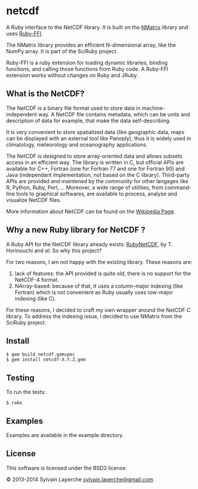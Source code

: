 # netcdf

A Ruby interface to the NetCDF library. It is built on the
[NMatrix](https://github.com/SciRuby/nmatrix#readme) library and
uses [Ruby-FFI](https://github.com/ffi/ffi#readme).

The NMatrix library provides an efficient N-dimensional array, like the NumPy
array. It is part of the SciRuby project.

Ruby-FFI is a ruby extension for loading dynamic libraries, binding functions,
and calling those functions from Ruby code. A Ruby-FFI extension works without
changes on Ruby and JRuby.


## What is the NetCDF?

The NetCDF is a binary file format used to store data in machine-independent
way. A NetCDF file contains metadata, which can be units and description of data
for example, that make the data self-describing.

It is very convenient to store spatialized data (like geographic data, maps can
be displayed with an external tool like Panoply), thus it is widely used in
climatology, meteorology and oceanography applications.

The NetCDF is designed to store array-oriented data and allows subsets access in
an efficient way. The library is written in C, but official APIs are available
for C++, Fortran (one for Fortran 77 and one for Fortran 90) and Java
(independant implementation, not based on the C library). Third-party APIs are
provided and maintened by the community for other langages like R, Python, Ruby,
Perl, ...
Moreover, a wide range of utilities, from command-line tools to graphical
softwares, are available to process, analyse and visualize NetCDF files.

More information about NetCDF can be found on the
[Wikipedia Page](https://en.wikipedia.org/wiki/Netcdf).

## Why a new Ruby library for NetCDF ?

A Ruby API for the NetCDF library already exists:
[RubyNetCDF](http://ruby.gfd-dennou.org/products/ruby-netcdf/), by T. Horinouchi
and _al_. So why this project?

For two reasons, I am not happy with the existing library. These reasons
are:
1. lack of features: the API provided is quite old, there is no support for the
   NetCDF-4 format.
2. NArray-based: because of that, it uses a column-major indexing (like Fortran)
   which is not convenient as Ruby usually uses row-major indexing (like C).

For these reasons, I decided to craft my own wrapper around the NetCDF C
library. To address the indexing issue, I decided to use NMatrix from the
SciRuby project.


## Install

    $ gem build netcdf.gemspec
    $ gem install netcdf-X.Y.Z.gem


## Testing

To run the tests:

    $ rake


## Examples

Examples are available in the example directory.

## License

This software is licensed under the BSD3 license.

© 2013-2014 Sylvain Laperche <sylvain.laperche@gmail.com>.
